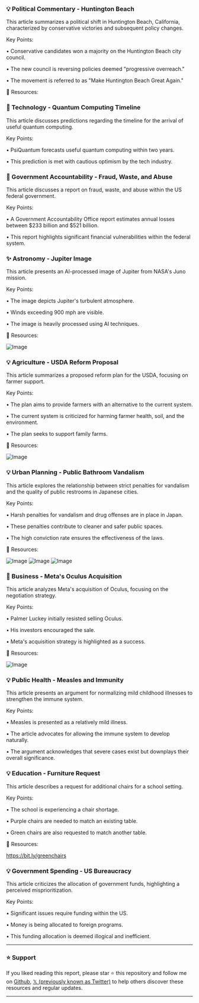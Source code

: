 ### 💡 Political Commentary - Huntington Beach

This article summarizes a political shift in Huntington Beach, California, characterized by conservative victories and subsequent policy changes.

Key Points:

• Conservative candidates won a majority on the Huntington Beach city council.


• The new council is reversing policies deemed "progressive overreach."


• The movement is referred to as "Make Huntington Beach Great Again."



🔗 Resources:


### 🚀 Technology - Quantum Computing Timeline

This article discusses predictions regarding the timeline for the arrival of useful quantum computing.

Key Points:

• PsiQuantum forecasts useful quantum computing within two years.


• This prediction is met with cautious optimism by the tech industry.



### 🤖 Government Accountability - Fraud, Waste, and Abuse

This article discusses a report on fraud, waste, and abuse within the US federal government.

Key Points:

• A Government Accountability Office report estimates annual losses between $233 billion and $521 billion.


• This report highlights significant financial vulnerabilities within the federal system.



### ✨ Astronomy - Jupiter Image

This article presents an AI-processed image of Jupiter from NASA's Juno mission.

Key Points:

• The image depicts Jupiter's turbulent atmosphere.


• Winds exceeding 900 mph are visible.


• The image is heavily processed using AI techniques.


🔗 Resources:

![Image](https://pbs.twimg.com/media/Gj4cXcbakAA4HmC?format=jpg&name=900x900)


### 💡 Agriculture - USDA Reform Proposal

This article summarizes a proposed reform plan for the USDA, focusing on farmer support.

Key Points:

• The plan aims to provide farmers with an alternative to the current system.


•  The current system is criticized for harming farmer health, soil, and the environment.


• The plan seeks to support family farms.


🔗 Resources:

![Image](https://pbs.twimg.com/amplify_video_thumb/1890624590151307264/img/0KYDLQ8pmBHXwFrf.jpg)


### 💡 Urban Planning - Public Bathroom Vandalism

This article explores the relationship between strict penalties for vandalism and the quality of public restrooms in Japanese cities.

Key Points:

•  Harsh penalties for vandalism and drug offenses are in place in Japan.


•  These penalties contribute to cleaner and safer public spaces.


•  The high conviction rate ensures the effectiveness of the laws.


🔗 Resources:

![Image](https://pbs.twimg.com/media/Gj3g_hkWYAAkEgu?format=jpg&name=small)
![Image](https://pbs.twimg.com/media/Gj3g_hjWgAAp3Yn?format=jpg&name=small)
![Image](https://pbs.twimg.com/media/GjqpsrBWoAA-5CW?format=jpg&name=240x240)


### 🚀 Business - Meta's Oculus Acquisition

This article analyzes Meta's acquisition of Oculus, focusing on the negotiation strategy.

Key Points:

• Palmer Luckey initially resisted selling Oculus.


• His investors encouraged the sale.


• Meta's acquisition strategy is highlighted as a success.


🔗 Resources:

![Image](https://pbs.twimg.com/ext_tw_video_thumb/1890767556363055104/pu/img/zeip0NsIVmDuKcHC.jpg)



### 💡 Public Health - Measles and Immunity

This article presents an argument for normalizing mild childhood illnesses to strengthen the immune system.

Key Points:

• Measles is presented as a relatively mild illness.


•  The article advocates for allowing the immune system to develop naturally.


•  The argument acknowledges that severe cases exist but downplays their overall significance.



### 💡 Education - Furniture Request

This article describes a request for additional chairs for a school setting.

Key Points:

• The school is experiencing a chair shortage.


•  Purple chairs are needed to match an existing table.


•  Green chairs are also requested to match another table.


🔗 Resources:

https://bit.ly/greenchairs


### 💡 Government Spending - US Bureaucracy

This article criticizes the allocation of government funds, highlighting a perceived misprioritization.

Key Points:

•  Significant issues require funding within the US.


•  Money is being allocated to foreign programs.


•  This funding allocation is deemed illogical and inefficient.


---

### ⭐️ Support

If you liked reading this report, please star ⭐️ this repository and follow me on [Github](https://github.com/Drix10), [𝕏 (previously known as Twitter)](https://x.com/DRIX_10_) to help others discover these resources and regular updates.

---